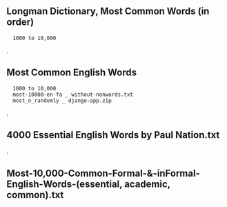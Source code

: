 ## Longman Dictionary, Most Common Words (in order)
      1000 to 10,000
.
## Most Common English Words
      1000 to 10,000
      most-10000-en-fa _ without-nonwords.txt
      most_n_randomly _ django-app.zip
.
## 4000 Essential English Words by Paul Nation.txt
.
## Most-10,000-Common-Formal-&-inFormal-English-Words-(essential, academic, common).txt
